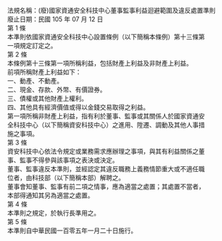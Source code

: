 法規名稱：(廢)國家資通安全科技中心董事監事利益迴避範圍及違反處置準則  
廢止日期：民國 105 年 07 月 12 日  
第 1 條  
本準則依國家資通安全科技中心設置條例（以下簡稱本條例）第十三條第  
一項規定訂定之。  
第 2 條  
本條例第十三條第一項所稱利益，包括財產上利益及非財產上利益。  
前項所稱財產上利益如下：  
一、動產、不動產。  
二、現金、存款、外幣、有價證券。  
三、債權或其他財產上權利。  
四、其他具有經濟價值或得以金錢交易取得之利益。  
第一項所稱非財產上利益，指有利於董事、監事或其關係人於國家資通安  
全科技中心（以下簡稱資安科技中心）之進用、陞遷、調動及其他人事措  
施之事項。  
第 3 條  
資安科技中心依法令規定或業務需求應辦理之事項，與其有利益關係之董  
事、監事不得參與該事項之表決或決定。  
董事、監事違反本準則，並經認定其違反職務上義務情節重大或不適任職  
位者，由科技部（以下簡稱本部）解聘之。  
董事會知董事、監事有前二項之情事，應為適當之處置；其處置不當者，  
本部得通知其另為適當之處置。  
第 4 條  
本準則之規定，於執行長準用之。  
第 5 條  
本準則自中華民國一百零五年一月二十日施行。  



